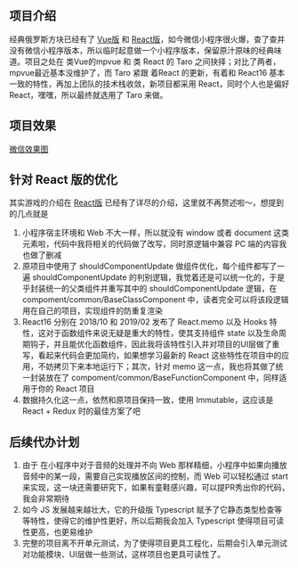 ## 项目介绍

经典俄罗斯方块已经有了 [Vue版](https://github.com/Binaryify/vue-tetris) 和 [React版](https://github.com/chvin/react-tetris)，如今微信小程序很火爆，查了查并没有微信小程序版本，所以临时起意做一个小程序版本，保留原汁原味的经典味道。项目之处在 类Vue的mpvue 和 类 React 的 Taro 之间抉择；对比了两者，mpvue最近基本没维护了，而 Taro 紧跟 着React 的更新，有着和 React16 基本一致的特性，再加上团队的技术栈收敛，新项目都采用 React，同时个人也是偏好 React，嘿嘿，所以最终就选用了 Taro 来做。

## 项目效果

[微信效果图](https://p0.meituan.net/travelcube/f2307e1979221e994e519a29a63ff52e2380401.gif)

## 针对 React 版的优化

其实游戏的介绍在 [React版](https://github.com/chvin/react-tetris) 已经有了详尽的介绍，这里就不再赘述啦～，想提到的几点就是

1. 小程序宿主环境和 Web 不大一样，所以就没有 window 或者 document 这类元素啦，代码中我将相关的代码做了改写，同时原逻辑中兼容 PC 端的内容我也做了删减
2. 原项目中使用了 shouldComponentUpdate 做组件优化，每个组件都写了一遍 shouldComponentUpdate 的判别逻辑，我觉着还是可以统一化的，于是乎封装统一的父类组件并重写其中的 shouldComponentUpdate 逻辑，在 compoment/common/BaseClassComponent 中，读者完全可以将该段逻辑用在自己的项目，实现组件的防重复渲染
3. React16 分别在 2018/10 和 2019/02 发布了 React.memo 以及 Hooks 特性，这对于函数组件来说无疑是重大的特性，使其支持组件 state 以及生命周期钩子，并且能优化函数组件，因此我将该特性引入并对项目的UI层做了重写，看起来代码会更加简约，如果想学习最新的 React 这些特性在项目中的应用，不妨拷贝下来本地运行下；其次，针对 memo 这一点，我也将其做了统一封装放在了 compoment/common/BaseFunctionComponent 中，同样适用于你的 React 项目
4. 数据持久化这一点，依然和原项目保持一致，使用 Immutable，这应该是 React + Redux 时的最佳方案了吧

## 后续代办计划

1. 由于 在小程序中对于音频的处理并不向 Web 那样精细，小程序中如果向播放音频中的某一段，需要自己实现播放区间的控制，而 Web 可以轻松通过 start 来实现，这一块还需要研究下，如果有童鞋感兴趣，可以提PR秀出你的代码，我会非常期待
2. 如今 JS 发展越来越壮大，它的升级版 Typescript 赋予了它静态类型检查等等特性，使得它的维护性更好，所以后期我会加入 Typescript 使得项目可读性更高，也更易维护
3. 完整的项目离不开单元测试，为了使得项目更具工程化，后期会引入单元测试对功能模块、UI层做一些测试，这样项目也更具可读性了。

